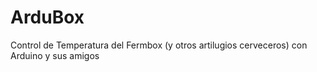 # ArduBox
Control de Temperatura del Fermbox (y otros artilugios cerveceros) con Arduino y sus amigos
